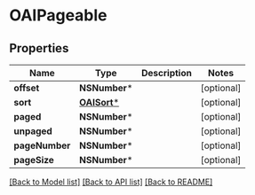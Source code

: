 # OAIPageable

## Properties
Name | Type | Description | Notes
------------ | ------------- | ------------- | -------------
**offset** | **NSNumber*** |  | [optional] 
**sort** | [**OAISort***](OAISort) |  | [optional] 
**paged** | **NSNumber*** |  | [optional] 
**unpaged** | **NSNumber*** |  | [optional] 
**pageNumber** | **NSNumber*** |  | [optional] 
**pageSize** | **NSNumber*** |  | [optional] 

[[Back to Model list]](../README#documentation-for-models) [[Back to API list]](../README#documentation-for-api-endpoints) [[Back to README]](../README)


